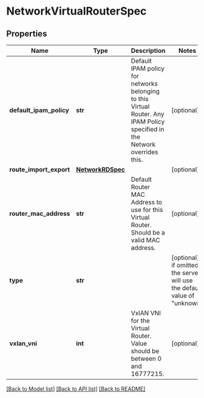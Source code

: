 # NetworkVirtualRouterSpec

## Properties
Name | Type | Description | Notes
------------ | ------------- | ------------- | -------------
**default_ipam_policy** | **str** | Default IPAM policy for networks belonging to this Virtual Router. Any IPAM Policy specified in the Network overrides this. | [optional] 
**route_import_export** | [**NetworkRDSpec**](NetworkRDSpec.md) |  | [optional] 
**router_mac_address** | **str** | Default Router MAC Address to use for this Virtual Router. Should be a valid MAC address. | [optional] 
**type** | **str** |  | [optional]  if omitted the server will use the default value of "unknown"
**vxlan_vni** | **int** | VxlAN VNI for the Virtual Router. Value should be between 0 and 16777215. | [optional] 

[[Back to Model list]](../README.md#documentation-for-models) [[Back to API list]](../README.md#documentation-for-api-endpoints) [[Back to README]](../README.md)


